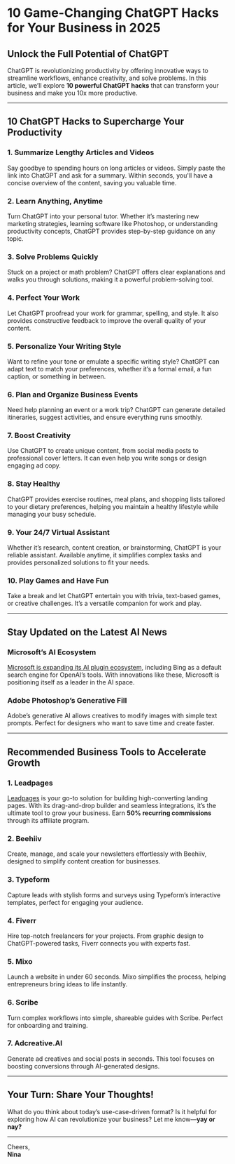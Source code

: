 # 10 Game-Changing ChatGPT Hacks for Your Business in 2025

## Unlock the Full Potential of ChatGPT

ChatGPT is revolutionizing productivity by offering innovative ways to streamline workflows, enhance creativity, and solve problems. In this article, we’ll explore **10 powerful ChatGPT hacks** that can transform your business and make you 10x more productive.

---

## **10 ChatGPT Hacks to Supercharge Your Productivity**

### **1. Summarize Lengthy Articles and Videos**
Say goodbye to spending hours on long articles or videos. Simply paste the link into ChatGPT and ask for a summary. Within seconds, you'll have a concise overview of the content, saving you valuable time.

### **2. Learn Anything, Anytime**
Turn ChatGPT into your personal tutor. Whether it’s mastering new marketing strategies, learning software like Photoshop, or understanding productivity concepts, ChatGPT provides step-by-step guidance on any topic.

### **3. Solve Problems Quickly**
Stuck on a project or math problem? ChatGPT offers clear explanations and walks you through solutions, making it a powerful problem-solving tool.

### **4. Perfect Your Work**
Let ChatGPT proofread your work for grammar, spelling, and style. It also provides constructive feedback to improve the overall quality of your content.

### **5. Personalize Your Writing Style**
Want to refine your tone or emulate a specific writing style? ChatGPT can adapt text to match your preferences, whether it’s a formal email, a fun caption, or something in between.

### **6. Plan and Organize Business Events**
Need help planning an event or a work trip? ChatGPT can generate detailed itineraries, suggest activities, and ensure everything runs smoothly.

### **7. Boost Creativity**
Use ChatGPT to create unique content, from social media posts to professional cover letters. It can even help you write songs or design engaging ad copy.

### **8. Stay Healthy**
ChatGPT provides exercise routines, meal plans, and shopping lists tailored to your dietary preferences, helping you maintain a healthy lifestyle while managing your busy schedule.

### **9. Your 24/7 Virtual Assistant**
Whether it’s research, content creation, or brainstorming, ChatGPT is your reliable assistant. Available anytime, it simplifies complex tasks and provides personalized solutions to fit your needs.

### **10. Play Games and Have Fun**
Take a break and let ChatGPT entertain you with trivia, text-based games, or creative challenges. It’s a versatile companion for work and play.

---

## **Stay Updated on the Latest AI News**

### **Microsoft’s AI Ecosystem**
[Microsoft is expanding its AI plugin ecosystem](https://bit.ly/LEadPages), including Bing as a default search engine for OpenAI’s tools. With innovations like these, Microsoft is positioning itself as a leader in the AI space.

### **Adobe Photoshop’s Generative Fill**
Adobe’s generative AI allows creatives to modify images with simple text prompts. Perfect for designers who want to save time and create faster.

---

## **Recommended Business Tools to Accelerate Growth**

### **1. Leadpages**
[Leadpages](https://bit.ly/LEadPages) is your go-to solution for building high-converting landing pages. With its drag-and-drop builder and seamless integrations, it’s the ultimate tool to grow your business. Earn **50% recurring commissions** through its affiliate program.

### **2. Beehiiv**
Create, manage, and scale your newsletters effortlessly with Beehiiv, designed to simplify content creation for businesses.

### **3. Typeform**
Capture leads with stylish forms and surveys using Typeform’s interactive templates, perfect for engaging your audience.

### **4. Fiverr**
Hire top-notch freelancers for your projects. From graphic design to ChatGPT-powered tasks, Fiverr connects you with experts fast.

### **5. Mixo**
Launch a website in under 60 seconds. Mixo simplifies the process, helping entrepreneurs bring ideas to life instantly.

### **6. Scribe**
Turn complex workflows into simple, shareable guides with Scribe. Perfect for onboarding and training.

### **7. Adcreative.AI**
Generate ad creatives and social posts in seconds. This tool focuses on boosting conversions through AI-generated designs.

---

## Your Turn: Share Your Thoughts!

What do you think about today’s use-case-driven format? Is it helpful for exploring how AI can revolutionize your business? Let me know—**yay or nay?**

---

Cheers,  
**Nina**

